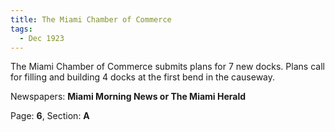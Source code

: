```yaml
---  
title: The Miami Chamber of Commerce  
tags:  
  - Dec 1923  
---  
```

  
The Miami Chamber of Commerce submits plans for 7 new docks. Plans call for filling and building 4 docks at the first bend in the causeway.  
  
Newspapers: **Miami Morning News or The Miami Herald**  
  
Page: **6**, Section: **A** 
